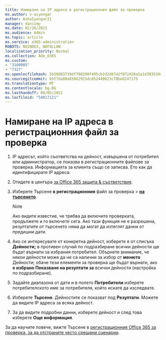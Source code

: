 ```yaml
---
title: Намиране на IP адреса в регистрационния файл за проверка
ms.author: v-aiyengar
author: AshaIyengar21
manager: dansimp
ms.date: 02/26/2021
ms.audience: Admin
ms.topic: article
ms.service: o365-administration
ROBOTS: NOINDEX, NOFOLLOW
localization_priority: Normal
ms.collection: Adm_O365
ms.custom:
- "3100005"
- "7327"
ms.openlocfilehash: 5b58803719df700290f495cb2d2d6742f072420a2a1d393534ca165bb5a14fbb
ms.sourcegitcommit: b5f7da89a650d2915dc652449623c78be6247175
ms.translationtype: MT
ms.contentlocale: bg-BG
ms.lasthandoff: 08/05/2021
ms.locfileid: "54017121"
---
```

# <a name="find-the-ip-address-in-audit-log"></a>Намиране на IP адреса в регистрационния файл за проверка

1. IP адресът, който съответства на дейност, извършена от потребител или администратор, се показва в регистрационните файлове за проверка. Информацията за клиента също се записва. Ето как да идентифицирате IP адреса:

1. Отидете в центъра [за Office 365 защита & съответствие](https://go.microsoft.com/fwlink/p/?linkid=2077143).
1. Изберете Търсене **в регистрационния** файл за проверка  >  **[на търсенето](https://go.microsoft.com/fwlink/?linkid=2103759)**.
    > [!NOTE]
    > Ако видите известие, че трябва да включите проверката, продължете и го включете сега. Ако тази функция не е разрешена, резултатите от търсенето няма да могат да изтеглят данни от предишни дати.
1. Ако се интересувате от конкретна дейност, изберете я от списъка **Дейности;** в противен случай по подразбиране всички дейности ще бъдат върнати за избрания потребител. Обърнете внимание, че някои дейности може да не са налични за избор от **менюто** Дейности; обаче тези елементи за проверка ще бъдат върнати, ако **е избрано Показване на резултати за** всички дейности (настройка по подразбиране).
1. Задайте диапазона от дати и в полето **Потребители** изберете потребителското име за потребителя, който искате да изследвате.
1. Изберете **Търсене**. Дейностите се показват под **Резултати**. Можете да видите IP адреса за всяка дейност.
1. За да видите подробни данни, изберете дейност и след това изберете **Още информация**.

За да научите повече, вижте Търсене в [регистрационния Office 365 за проверка, за да отстраните често срещани сценарии](https://go.microsoft.com/fwlink/?linkid=2103944).
